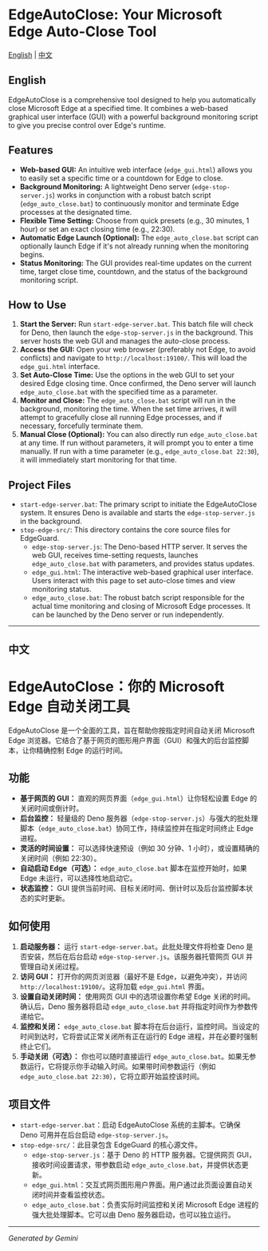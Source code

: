 # EdgeAutoClose: Your Microsoft Edge Auto-Close Tool

[English](#english) | [中文](#中文)

## English

EdgeAutoClose is a comprehensive tool designed to help you automatically close Microsoft Edge at a specified time. It combines a web-based graphical user interface (GUI) with a powerful background monitoring script to give you precise control over Edge's runtime.

## Features

*   **Web-based GUI:** An intuitive web interface (`edge_gui.html`) allows you to easily set a specific time or a countdown for Edge to close.
*   **Background Monitoring:** A lightweight Deno server (`edge-stop-server.js`) works in conjunction with a robust batch script (`edge_auto_close.bat`) to continuously monitor and terminate Edge processes at the designated time.
*   **Flexible Time Setting:** Choose from quick presets (e.g., 30 minutes, 1 hour) or set an exact closing time (e.g., 22:30).
*   **Automatic Edge Launch (Optional):** The `edge_auto_close.bat` script can optionally launch Edge if it's not already running when the monitoring begins.
*   **Status Monitoring:** The GUI provides real-time updates on the current time, target close time, countdown, and the status of the background monitoring script.

## How to Use

1.  **Start the Server:** Run `start-edge-server.bat`. This batch file will check for Deno, then launch the `edge-stop-server.js` in the background. This server hosts the web GUI and manages the auto-close process.
2.  **Access the GUI:** Open your web browser (preferably not Edge, to avoid conflicts) and navigate to `http://localhost:19100/`. This will load the `edge_gui.html` interface.
3.  **Set Auto-Close Time:** Use the options in the web GUI to set your desired Edge closing time. Once confirmed, the Deno server will launch `edge_auto_close.bat` with the specified time as a parameter.
4.  **Monitor and Close:** The `edge_auto_close.bat` script will run in the background, monitoring the time. When the set time arrives, it will attempt to gracefully close all running Edge processes, and if necessary, forcefully terminate them.
5.  **Manual Close (Optional):** You can also directly run `edge_auto_close.bat` at any time. If run without parameters, it will prompt you to enter a time manually. If run with a time parameter (e.g., `edge_auto_close.bat 22:30`), it will immediately start monitoring for that time.

## Project Files

*   `start-edge-server.bat`: The primary script to initiate the EdgeAutoClose system. It ensures Deno is available and starts the `edge-stop-server.js` in the background.
*   `stop-edge-src/`: This directory contains the core source files for EdgeGuard.
    *   `edge-stop-server.js`: The Deno-based HTTP server. It serves the web GUI, receives time-setting requests, launches `edge_auto_close.bat` with parameters, and provides status updates.
    *   `edge_gui.html`: The interactive web-based graphical user interface. Users interact with this page to set auto-close times and view monitoring status.
    *   `edge_auto_close.bat`: The robust batch script responsible for the actual time monitoring and closing of Microsoft Edge processes. It can be launched by the Deno server or run independently.

---

## 中文

# EdgeAutoClose：你的 Microsoft Edge 自动关闭工具

EdgeAutoClose 是一个全面的工具，旨在帮助你按指定时间自动关闭 Microsoft Edge 浏览器。它结合了基于网页的图形用户界面（GUI）和强大的后台监控脚本，让你精确控制 Edge 的运行时间。

## 功能

*   **基于网页的 GUI：** 直观的网页界面（`edge_gui.html`）让你轻松设置 Edge 的关闭时间或倒计时。
*   **后台监控：** 轻量级的 Deno 服务器（`edge-stop-server.js`）与强大的批处理脚本（`edge_auto_close.bat`）协同工作，持续监控并在指定时间终止 Edge 进程。
*   **灵活的时间设置：** 可以选择快速预设（例如 30 分钟、1 小时），或设置精确的关闭时间（例如 22:30）。
*   **自动启动 Edge（可选）：** `edge_auto_close.bat` 脚本在监控开始时，如果 Edge 未运行，可以选择性地启动它。
*   **状态监控：** GUI 提供当前时间、目标关闭时间、倒计时以及后台监控脚本状态的实时更新。

## 如何使用

1.  **启动服务器：** 运行 `start-edge-server.bat`。此批处理文件将检查 Deno 是否安装，然后在后台启动 `edge-stop-server.js`。该服务器托管网页 GUI 并管理自动关闭过程。
2.  **访问 GUI：** 打开你的网页浏览器（最好不是 Edge，以避免冲突），并访问 `http://localhost:19100/`。这将加载 `edge_gui.html` 界面。
3.  **设置自动关闭时间：** 使用网页 GUI 中的选项设置你希望 Edge 关闭的时间。确认后，Deno 服务器将启动 `edge_auto_close.bat` 并将指定时间作为参数传递给它。
4.  **监控和关闭：** `edge_auto_close.bat` 脚本将在后台运行，监控时间。当设定的时间到达时，它将尝试正常关闭所有正在运行的 Edge 进程，并在必要时强制终止它们。
5.  **手动关闭（可选）：** 你也可以随时直接运行 `edge_auto_close.bat`。如果无参数运行，它将提示你手动输入时间。如果带时间参数运行（例如 `edge_auto_close.bat 22:30`），它将立即开始监控该时间。

## 项目文件

*   `start-edge-server.bat`：启动 EdgeAutoClose 系统的主脚本。它确保 Deno 可用并在后台启动 `edge-stop-server.js`。
*   `stop-edge-src/`：此目录包含 EdgeGuard 的核心源文件。
    *   `edge-stop-server.js`：基于 Deno 的 HTTP 服务器。它提供网页 GUI，接收时间设置请求，带参数启动 `edge_auto_close.bat`，并提供状态更新。
    *   `edge_gui.html`：交互式网页图形用户界面。用户通过此页面设置自动关闭时间并查看监控状态。
    *   `edge_auto_close.bat`：负责实际时间监控和关闭 Microsoft Edge 进程的强大批处理脚本。它可以由 Deno 服务器启动，也可以独立运行。

---
*Generated by Gemini*